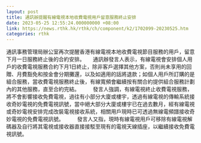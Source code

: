 ```yaml
---
layout: post
title: 通訊辦提醒有線電視本地收費電視用戶留意服務終止安排
date: 2023-05-25 12:55:24.000000000 +08:00
link: https://news.rthk.hk/rthk/ch/component/k2/1702099-20230525.htm
categories: rthk
---
```


通訊事務管理局辦公室再次提醒香港有線電視本地收費電視節目服務的用戶，留意下月一日服務終止後的合約安排。
　
通訊辦發言人表示，有線電視會安排個人用戶的收費電視服務合約下月1日終止，除非客戶選擇其他方案，否則尚未享用的回贈、月費豁免和按金會分期攤還，以及如適用的話將退款；如個人用戶所訂購的是組合服務，當收費電視服務終止後，有線寬頻會繼續按有關合約提供組合服務計劃內的其他服務，直至合約完結。
　　 
發言人強調，有線電視終止收費電視服務，將不會影響接收免費電視，過往有小部分大廈或樓宇，透過有線電視的傳輸系統接收奇妙電視的免費電視訊號，當中絕大部分大廈或樓宇已在過去數月，經有線電視或奇妙電視安排完成改裝電視接收系統，相關用戶現時已可透過無線電頻譜接收奇妙電視的免費電視訊號。
　　 
發言人又指，現時有線電視用戶可移除有線電視解碼器及自行將其電視或接收器直接接駁至現有的電視天線插座，以繼續接收免費電視訊號。
